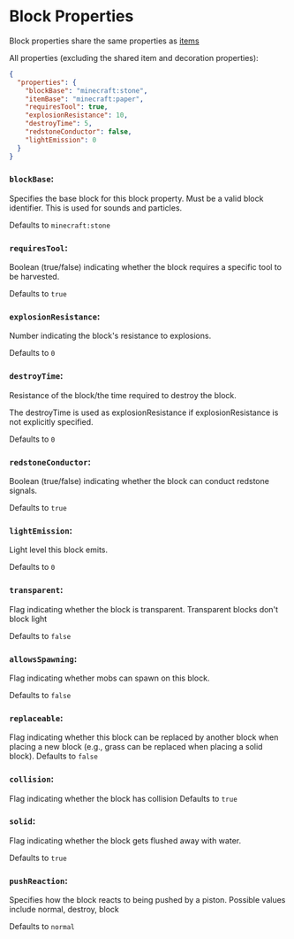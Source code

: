 # Block Properties

Block properties share the same properties as [items](item-properties.md)

All properties (excluding the shared item and decoration properties):
```json
{
  "properties": {
    "blockBase": "minecraft:stone",
    "itemBase": "minecraft:paper",
    "requiresTool": true,
    "explosionResistance": 10,
    "destroyTime": 5,
    "redstoneConductor": false,
    "lightEmission": 0
  }
}
```

### `blockBase`:

Specifies the base block for this block property. Must be a valid block identifier.
This is used for sounds and particles.

Defaults to `minecraft:stone`

### `requiresTool`:

Boolean (true/false) indicating whether the block requires a specific tool to be harvested.

Defaults to `true`

### `explosionResistance`:

Number indicating the block's resistance to explosions.

Defaults to `0`

### `destroyTime`:

Resistance of the block/the time required to destroy the block.

The destroyTime is used as explosionResistance if explosionResistance is not explicitly specified.

Defaults to `0`

### `redstoneConductor`:

Boolean (true/false) indicating whether the block can conduct redstone signals.

Defaults to `true`

### `lightEmission`:

Light level this block emits.

Defaults to `0`

### `transparent`:
Flag indicating whether the block is transparent. Transparent blocks don't block light

Defaults to `false`

### `allowsSpawning`:
Flag indicating whether mobs can spawn on this block.

Defaults to `false`

### `replaceable`:
Flag indicating whether this block can be replaced by another block when placing a new block (e.g., grass can be replaced when placing a solid block).
Defaults to `false`

### `collision`:
Flag indicating whether the block has collision
Defaults to `true`

### `solid`:
Flag indicating whether the block gets flushed away with water.

Defaults to `true`

### `pushReaction`:
Specifies how the block reacts to being pushed by a piston. Possible values include normal, destroy, block

Defaults to `normal`